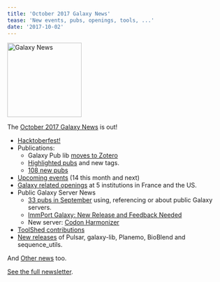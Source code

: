 ```yaml
---
title: 'October 2017 Galaxy News'
tease: 'New events, pubs, openings, tools, ...'
date: '2017-10-02'
---
```

[<img class="float-right" src="/src/images/galaxy-logos/GalaxyNews.png" alt="Galaxy News" width="170" />](/src/galaxy-updates/2017-10/index.md>)

The [October 2017 Galaxy News](/src/galaxy-updates/2017-10/index.md) is out!

* [Hacktoberfest!](/src/galaxy-updates/2017-10/index.md#hacktoberfest)
* Publications:
  * Galaxy Pub lib [moves to Zotero](/src/galaxy-updates/2017-10/index.md#the-galaxy-publication-library-has-moved-to-zotero-)
  * [Highlighted pubs](/src/galaxy-updates/2017-10/index.md#highlighted-publications) and new tags.
  * [108 new pubs](/src/galaxy-updates/2017-10/index.md#publication-topics)
* [Upcoming events](/src/galaxy-updates/2017-10/index.md#upcoming-events) (14 this month and next)
* [Galaxy related openings](/src/galaxy-updates/2017-10/index.md#who-s-hiring) at 5 institutions in France and the US.
* Public Galaxy Server News
  * [33 pubs in September](/src/galaxy-updates/2017-10/index.md#public-servers-in-september-s-publications) using, referencing or about public Galaxy servers.
  * [ImmPort Galaxy: New Release and Feedback Needed](/src/galaxy-updates/2017-10/index.md#immport-galaxy-new-release-and-feedback-needed)
  * New server: [Codon Harmonizer](/src/galaxy-updates/2017-10/index.md#codon-harmonizer)
* [ToolShed contributions](/src/galaxy-updates/2017-10/index.md#toolshed-contributions)
* [New releases](/src/galaxy-updates/2017-10/index.md#releases) of Pulsar, galaxy-lib, Planemo, BioBlend and sequence_utils.

And [Other news](/src/galaxy-updates/2017-10/index.md#other-news) too.

[See the full newsletter](/src/galaxy-updates/2017-10/index.md).
